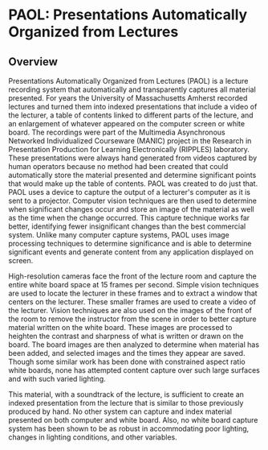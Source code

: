 # PAOL: Presentations Automatically Organized from Lectures

## Overview

Presentations Automatically Organized from Lectures (PAOL) is a lecture recording system that automatically and transparently captures all material presented. For years the University of Massachusetts Amherst recorded lectures and turned them into indexed presentations that include a video of the lecturer, a table of contents linked to different parts of the lecture, and an enlargement of whatever appeared on the computer screen or white board. The recordings were part of the Multimedia Asynchronous Networked Individualized Courseware (MANIC) project in the Research in Presentation Production for Learning Electronically (RIPPLES) laboratory. These presentations were always hand generated from videos captured by human operators because no method had been created that could automatically store the material presented and determine significant points that would make up the table of contents. PAOL was created to do just that.
PAOL uses a device to capture the output of a lecturer's computer as it is sent to a projector. Computer vision techniques are then used to determine when significant changes occur and store an image of the material as well as the time when the change occurred. This capture technique works far better, identifying fewer insignificant changes than the best commercial system. Unlike many computer capture systems, PAOL uses image processing techniques to determine significance and is able to determine significant events and generate content from any application displayed on screen.

High-resolution cameras face the front of the lecture room and capture the entire white board space at 15 frames per second. Simple vision techniques are used to locate the lecturer in these frames and to extract a window that centers on the lecturer. These smaller frames are used to create a video of the lecturer. Vision techniques are also used on the images of the front of the room to remove the instructor from the scene in order to better capture material written on the white board. These images are processed to heighten the contrast and sharpness of what is written or drawn on the board. The board images are then analyzed to determine when material has been added, and selected images and the times they appear are saved. Though some similar work has been done with constrained aspect ratio white boards, none has attempted content capture over such large surfaces and with such varied lighting.

This material, with a soundtrack of the lecture, is sufficient to create an indexed presentation from the lecture that is similar to those previously produced by hand. No other system can capture and index material presented on both computer and white board. Also, no white board capture system has been shown to be as robust in accommodating poor lighting, changes in lighting conditions, and other variables.